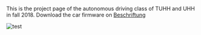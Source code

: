This is the project page of the autonomous driving class of TUHH and UHH in fall 2018. 
Download the car firmware on 
<a href="https://github.com/TUHH-MUM/car-firmware">Beschriftung</a>

![test](tuhh-mum.github.io/pics/NATSK_547.jpg)
